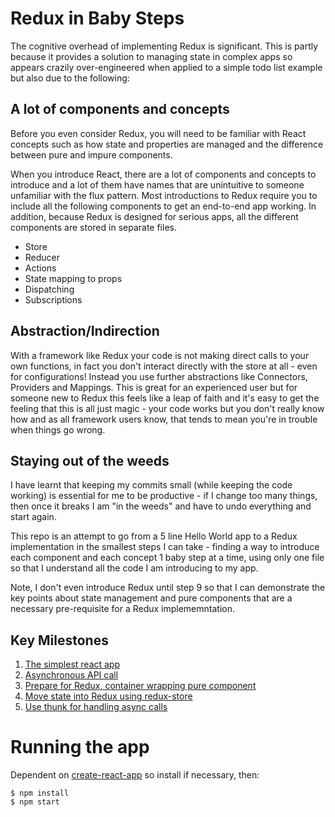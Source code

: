 # Redux in Baby Steps

The cognitive overhead of implementing Redux is significant. This is partly because it provides a solution to managing state in complex apps so appears crazily over-engineered when applied to a simple todo list example but also due to the following:

## A lot of components and concepts
Before you even consider Redux, you will need to be familiar with React concepts such as how state and properties are managed and the difference between pure and impure components. 

When you introduce React, there are a lot of components and concepts to introduce and a lot of them have names that are unintuitive to someone unfamiliar with the flux pattern. Most introductions to Redux require you to include all the following components to get an end-to-end app working. In addition, because Redux is designed for serious apps, all the different components are stored in separate files. 
  * Store
  * Reducer
  * Actions
  * State mapping to props
  * Dispatching
  * Subscriptions


## Abstraction/Indirection
With a framework like Redux your code is not making direct calls to your own functions, in fact you don't interact directly with the store at all - even for configurations! Instead you use further abstractions like Connectors, Providers and Mappings. This is great for an experienced user but for someone new to Redux this feels like a leap of faith and it's easy to get the feeling that this is all just magic - your code works but you don't really know how and as all framework users know, that tends to  mean you're in trouble when things go wrong.

## Staying out of the weeds
I have learnt that keeping my commits small (while keeping the code working) is essential for me to be productive - if I change too many things, then once it breaks I am "in the weeds" and have to undo everything and start again.

This repo is an attempt to go from a 5 line Hello World app to a Redux implementation in the smallest steps I can take - finding a way to introduce each component and each concept 1 baby step at a time, using only one file so that I understand all the code I am introducing to my app.

Note, I don't even introduce Redux until step 9 so that I can demonstrate the key points about state management and pure components that are a necessary pre-requisite for a Redux implememntation.

## Key Milestones
1. [The simplest react app](https://github.com/itinsley/redux-baby-steps/blob/hello-world/src/index.js)
2. [Asynchronous API call](https://github.com/itinsley/redux-baby-steps/blob/call-api/src/index.js)
3. [Prepare for Redux, container wrapping pure component](https://github.com/itinsley/redux-baby-steps/blob/wrap-pure-component/src/index.js)
4. [Move state into Redux using redux-store](https://github.com/itinsley/redux-baby-steps/blob/use-redux-state/src/index.js)
5. [Use thunk for handling async calls](https://github.com/itinsley/redux-baby-steps/blob/use-thunk/src/index.js)


# Running the app

Dependent on [create-react-app](https://github.com/facebook/create-react-app) so install if necessary, then:

    $ npm install
    $ npm start